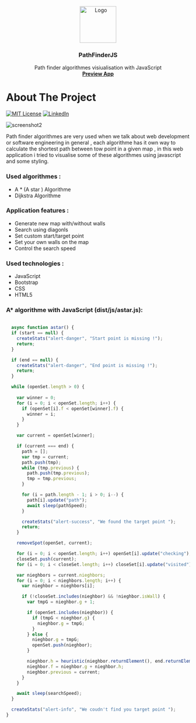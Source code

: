 <!--
*** Thanks for checking out this README Template. If you have a suggestion that would
*** make this better, please fork the repo and create a pull request or simply open
*** an issue with the tag "enhancement".
*** Thanks again! Now go create something AMAZING! :D
-->





<!-- PROJECT SHIELDS -->
<!--
*** I'm using markdown "reference style" links for readability.
*** Reference links are enclosed in brackets [ ] instead of parentheses ( ).
*** See the bottom of this document for the declaration of the reference variables
*** for contributors-url, forks-url, etc. This is an optional, concise syntax you may use.
*** https://www.markdownguide.org/basic-syntax/#reference-style-links
-->



<!-- PROJECT LOGO -->
<br />
<p align="center">
  <a href="https://pathfinderjs.herokuapp.com/">
    <img src="images/logo.png" alt="Logo" width="100" height="100">
  </a>

  <h3 align="center">PathFinderJS</h3>

  <p align="center">
    Path finder algorithmes visiualisation with JavaScript
    <br />
  <a href="https://pathfinderjs.herokuapp.com/"><strong>Preview App</strong></a>
    <br />
  </p>
</p>




<!-- ABOUT THE PROJECT -->
<h1>About The Project</h1>

[![MIT License][license-shield]][license-url]
[![LinkedIn][linkedin-shield]][linkedin-url]

<div>
<img src="images/screenshot_2.JPG" alt="screenshot2">
</div>

<p>Path finder algorithmes are very used when we talk about web development or software engineering in general , each algorithme has it own way to calculate the shortest path between tow point in a given map , in this web application i tried to visualise some of these algorithmes using javascript and some styling.</p>

<h3>Used algorithmes :</h3>
<ul> 
  <li>A * (A star ) Algorithme </li>
  <li>Dijkstra Algorithme </li>
</ul>


<h3>Application features :</h3>
<ul> 
  <li>Generate new map with/without walls</li>
  <li>Search using diagonls</li>
  <li>Set custom start/target point </li>
  <li>Set your own walls on the map</li>
  <li>Control the search speed</li>
</ul>


<h3>Used technologies :</h3>
<ul> 
  <li>JavaScript</li>
  <li>Bootstrap </li>
  <li>CSS </li>
  <li>HTML5</li>
</ul>


<!-- LICENSE -->
<h3>A* algorithme with JavaScript (dist/js/astar.js):</h3>

```javascript
  
  async function astar() {
  if (start == null) {
    createStats("alert-danger", "Start point is missing !");
    return;
  }

  if (end == null) {
    createStats("alert-danger", "End point is missing !");
    return;
  }

  while (openSet.length > 0) {
    
    var winner = 0;
    for (i = 0; i < openSet.length; i++) {
      if (openSet[i].f < openSet[winner].f) {
        winner = i;
      }
    }

    var current = openSet[winner];

    if (current === end) {
      path = [];
      var tmp = current;
      path.push(tmp);
      while (tmp.previous) {
        path.push(tmp.previous);
        tmp = tmp.previous;
      }

      for (i = path.length - 1; i > 0; i--) {
        path[i].update("path");
        await sleep(pathSpeed);
      }

      createStats("alert-success", "We found the target point ");
      return;
    }

    removeSpot(openSet, current);

    for (i = 0; i < openSet.length; i++) openSet[i].update("checking");
    closeSet.push(current);
    for (i = 0; i < closeSet.length; i++) closeSet[i].update("visited");

    var nieghbors = current.nieghbors;
    for (i = 0; i < nieghbors.length; i++) {
      var nieghbor = nieghbors[i];

      if (!closeSet.includes(nieghbor) && !nieghbor.isWall) {
        var tmpG = nieghbor.g + 1;

        if (openSet.includes(nieghbor)) {
          if (tmpG < nieghbor.g) {
            nieghbor.g = tmpG;
          }
        } else {
          nieghbor.g = tmpG;
          openSet.push(nieghbor);
        }

        nieghbor.h = heuristic(nieghbor.returnElement(), end.returnElement());
        nieghbor.f = nieghbor.g + nieghbor.h;
        nieghbor.previous = current;
      }
    }

    await sleep(searchSpeed);
  }

  createStats("alert-info", "We coudn't find you target point ");
}
```  
  

[license-shield]: https://img.shields.io/github/license/othneildrew/Best-README-Template.svg?style=flat-square
[license-url]: https://github.com/othneildrew/Best-README-Template/blob/master/LICENSE.txt
[linkedin-shield]: https://img.shields.io/badge/-LinkedIn-black.svg?style=flat-square&logo=linkedin&colorB=555
[linkedin-url]: https://linkedin.com/in/mohammed-ben-harri-059734143


